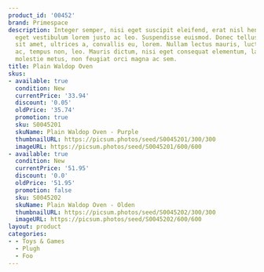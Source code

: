 ```yaml
---
product_id: '00452'
brand: Primespace
description: Integer semper, nisi eget suscipit eleifend, erat nisl hendrerit justo,
  eget vestibulum lorem justo ac leo. Suspendisse euismod. Donec tellus mi, luctus
  sit amet, ultrices a, convallis eu, lorem. Nullam lectus mauris, luctus a, mattis
  ac, tempus non, leo. Mauris dictum, nisi eget consequat elementum, lacus ligula
  molestie metus, non feugiat orci magna ac sem.
title: Plain Waldop Oven
skus:
- available: true
  condition: New
  currentPrice: '33.94'
  discount: '0.05'
  oldPrice: '35.74'
  promotion: true
  sku: S0045201
  skuName: Plain Waldop Oven - Purple
  thumbnailURL: https://picsum.photos/seed/S0045201/300/300
  imageURL: https://picsum.photos/seed/S0045201/600/600
- available: true
  condition: New
  currentPrice: '51.95'
  discount: '0.0'
  oldPrice: '51.95'
  promotion: false
  sku: S0045202
  skuName: Plain Waldop Oven - Olden
  thumbnailURL: https://picsum.photos/seed/S0045202/300/300
  imageURL: https://picsum.photos/seed/S0045202/600/600
layout: product
categories:
- - Toys & Games
  - Plugh
  - Foo
---
```

